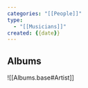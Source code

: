 ```yaml
---
categories: "[[People]]"
type:
  - "[[Musicians]]"
created: {{date}}
---
```

## Albums

![[Albums.base#Artist]]